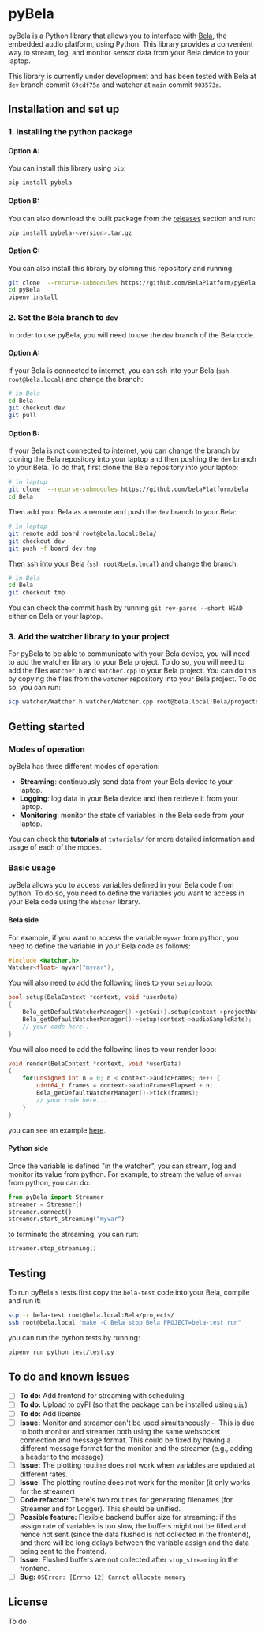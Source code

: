 # pyBela

pyBela is a Python library that allows you to interface with [Bela](https://bela.io/), the embedded audio platform, using Python. This library provides a convenient way to stream, log, and monitor sensor data from your Bela device to your laptop.

This library is currently under development and has been tested with Bela at `dev` branch commit `69cdf75a` and watcher at `main` commit `903573a`.

## Installation and set up

### 1. Installing the python package

#### Option A:

You can install this library using `pip`:

```python
pip install pybela
```

#### Option B:

You can also download the built package from the [releases]() section and run:

```bash
pip install pybela-<version>.tar.gz
```

#### Option C:

You can also install this library by cloning this repository and running:

```bash
git clone  --recurse-submodules https://github.com/BelaPlatform/pyBela
cd pyBela
pipenv install
```

### 2. Set the Bela branch to `dev`

In order to use pyBela, you will need to use the `dev` branch of the Bela code.

#### Option A:

If your Bela is connected to internet, you can ssh into your Bela (`ssh root@bela.local`) and change the branch:

```bash
# in Bela
cd Bela
git checkout dev
git pull
```

#### Option B:

If your Bela is not connected to internet, you can change the branch by cloning the Bela repository into your laptop and then pushing the `dev` branch to your Bela.
To do that, first clone the Bela repository into your laptop:

```bash
# in laptop
git clone  --recurse-submodules https://github.com/belaPlatform/bela
cd Bela
```

Then add your Bela as a remote and push the `dev` branch to your Bela:

```bash
# in laptop
git remote add board root@bela.local:Bela/
git checkout dev
git push -f board dev:tmp
```

Then ssh into your Bela (`ssh root@bela.local`) and change the branch:

```bash
# in Bela
cd Bela
git checkout tmp
```

You can check the commit hash by running `git rev-parse --short HEAD` either on Bela or your laptop.

### 3. Add the watcher library to your project

For pyBela to be able to communicate with your Bela device, you will need to add the watcher library to your Bela project. To do so, you will need to add the files `Watcher.h` and `Watcher.cpp` to your Bela project. You can do this by copying the files from the `watcher` repository into your Bela project. To do so, you can run:

```bash
scp watcher/Watcher.h watcher/Watcher.cpp root@bela.local:Bela/projects/your-project/
```

## Getting started

### Modes of operation

pyBela has three different modes of operation:

- **Streaming**: continuously send data from your Bela device to your laptop.
- **Logging**: log data in your Bela device and then retrieve it from your laptop.
- **Monitoring**: monitor the state of variables in the Bela code from your laptop.

You can check the **tutorials** at `tutorials/` for more detailed information and usage of each of the modes.

### Basic usage

pyBela allows you to access variables defined in your Bela code from python. To do so, you need to define the variables you want to access in your Bela code using the `Watcher` library.

#### Bela side

For example, if you want to access the variable `myvar` from python, you need to define the variable in your Bela code as follows:

```cpp
#include <Watcher.h>
Watcher<float> myvar("myvar");
```

You will also need to add the following lines to your `setup` loop:

```cpp
bool setup(BelaContext *context, void *userData)
{
	Bela_getDefaultWatcherManager()->getGui().setup(context->projectName);
	Bela_getDefaultWatcherManager()->setup(context->audioSampleRate);
    // your code here...
}
```

You will also need to add the following lines to your render loop:

```cpp
void render(BelaContext *context, void *userData)
{
	for(unsigned int n = 0; n < context->audioFrames; n++) {
		uint64_t frames = context->audioFramesElapsed + n;
		Bela_getDefaultWatcherManager()->tick(frames);
        // your code here...
    }
}
```

you can see an example [here](./test/bela-test/render.cpp).

#### Python side

Once the variable is defined "in the watcher", you can stream, log and monitor its value from python. For example, to stream the value of `myvar` from python, you can do:

```python
from pyBela import Streamer
streamer = Streamer()
streamer.connect()
streamer.start_streaming("myvar")
```

to terminate the streaming, you can run:

```python
streamer.stop_streaming()
```

## Testing

To run pyBela's tests first copy the `bela-test` code into your Bela, compile and run it:

```bash
scp -r bela-test root@bela.local:Bela/projects/
ssh root@bela.local "make -C Bela stop Bela PROJECT=bela-test run"
```

you can run the python tests by running:

```bash
pipenv run python test/test.py
```

## To do and known issues

- [ ] **To do:** Add frontend for streaming with scheduling
- [ ] **To do:** Upload to pyPI (so that the package can be installed using `pip`)
- [ ] **To do:** Add license
- [ ] **Issue:** Monitor and streamer can't be used simultaneously –  This is due to both monitor and streamer both using the same websocket connection and message format. This could be fixed by having a different message format for the monitor and the streamer (e.g., adding a header to the message)
- [ ] **Issue:** The plotting routine does not work when variables are updated at different rates.
- [ ] **Issue**: The plotting routine does not work for the monitor (it only works for the streamer)
- [ ] **Code refactor:** There's two routines for generating filenames (for Streamer and for Logger). This should be unified.
- [ ] **Possible feature:** Flexible backend buffer size for streaming: if the assign rate of variables is too slow, the buffers might not be filled and hence not sent (since the data flushed is not collected in the frontend), and there will be long delays between the variable assign and the data being sent to the frontend.
- [ ] **Issue:** Flushed buffers are not collected after `stop_streaming` in the frontend.
- [ ] **Bug:** `OSError: [Errno 12] Cannot allocate memory`

## License

To do
